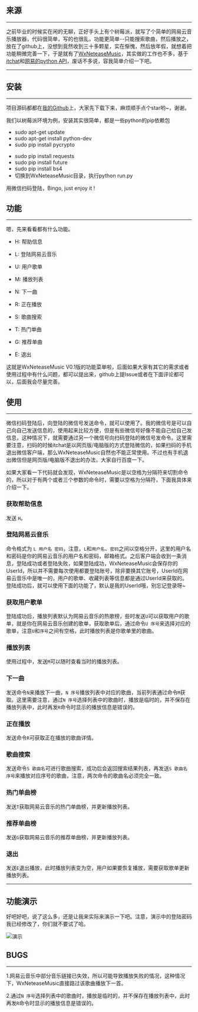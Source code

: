 ## 来源

------

之前毕业的时候实在闲的无聊，正好手头上有个树莓派，就写了个简单的网易云音乐播放器，代码很简单，写的也很乱，功能更简单--只能搜索歌曲，然后播放之，放在了github上，没想到竟然收到三十多颗星，实在惭愧，然后放年假，就想着把功能稍微完善一下，于是就有了[WxNeteaseMusic](https://github.com/yaphone/WxNeteaseMusic)，其实做的工作也不多，基于[itchat](https://github.com/littlecodersh/ItChat)和[网易的python API](https://github.com/yaphone/NetEase-MusicBox)，废话不多说，容我简单介绍一下吧。

------

## 安装

------

项目源码都都在[我的Github](https://github.com/yaphone/WxNeteaseMusic)上，大家先下载下来，麻烦顺手点个star哟~，谢谢。

我们以树莓派环境为例，安装其实很简单，都是一些python的pip依赖包

- sudo apt-get update
- sudo apt-get install python-dev
- sudo pip install pycrypto

* sudo pip install requests 
* sudo pip install future
* sudo pip install  bs4
* 切换到WxNeteaseMusic目录，执行python run.py 

用微信扫码登陆，Bingo, just enjoy it !



## 功能

------

嗯，先来看看都有什么功能。

* H: 帮助信息


* L: 登陆网易云音乐
* U: 用户歌单


* M: 播放列表


* N: 下一曲


* R: 正在播放


* S: 歌曲搜索


* T: 热门单曲


* G: 推荐单曲
* E: 退出

这就是WxNeteaseMusic V0.1版的功能菜单啦，后面如果大家有其它的需求或者使用过程中有什么问题，都可以提出来，github上提Issue或者在下面评论都可以，后面我会尽量完善。



## 使用

----

微信扫码登陆后，向登陆的微信号发送命令，就可以使用了。我的微信号是可以自己向自己发送信息的，使用起来比较方便，但是有些微信号好像不能自己给自己发信息，这种情况下，就需要通过另一个微信号向扫码登陆的微信号发命令。这里需要注意，扫码的时候itchat是以网页版/电脑版的方式登陆微信的，如果扫码的手机退出微信客户端，那么WxNeteaseMusic自然也不能正常使用。不过也有手机退出微信但是网页版/电脑版不退出的办法，大家自行百度一下。



如果大家看一下代码就会发现，WxNeteaseMusic是以空格为分隔符来切割命令的，所以对于有两个或者三个参数的命令时，需要以空格为分隔符，下面我具体来介绍一下。



### 获取帮助信息

发送 `H`。



### 登陆网易云音乐

命令格式为 `L 用户名 密码`，注意，`L`和`用户名`、`密码`之间以空格分开，这里的用户名和密码是你的网易云音乐的用户名和密码，邮箱格式。之后客户端会收到一条消息，登陆成功或者登陆失败，如果登陆成功，WxNeteaseMusic会保存你的UserId，所以并不需要每次使用都要登陆账号，除非要换其它账号，UserId在网易云音乐中是唯一的，用户的歌单、收藏列表等信息都是通过UserId来获取的。登陆成功后，就可以使用下面的功能了，默认是我的UserId哦，别忘记登录呀~



### 获取用户歌单

登陆成功后，播放列表默认为网易云音乐的热歌榜，些时发送`U`可以获取用户的歌单，就是你在网易云音乐创建的歌单，获取歌单后，通过命令`U 序号`来选择对应的歌单，注意`U`和`序号`之间有空格，此时播放列表是你歌单里的歌曲。



### 播放列表

使用过程中，发送`M`可以随时查看当时的播放列表。



### 下一曲

发送命令`N`来播放下一曲，`N 序号`播放列表中对应的歌曲，当前列表通过命令`M`获取。这里需要注意，通过`N 序号`选择列表中的歌曲时，播放是临时的，并不保存在播放列表中，此时再发`R`命令时显示的播放信息是错误的。



### 正在播放

发送命令`R`可获取正在播放的歌曲详情。



### 歌曲搜索

发送命令`S 歌曲名`可进行歌曲搜索，成功后会返回搜索结果列表，再发送`S 歌曲名 序号`来播放对应序号的歌曲，注意，两次命令的歌曲名必须完全一致。



### 热门单曲榜

发送`T`获取网易云音乐的热门单曲榜，并更新播放列表。



### 推荐单曲榜

发送`G`获取网易云音乐的推荐单曲榜，并更新播放列表。



### 退出

发送`E`退出播放，此时播放列表变为空，用户如果要恢复播放，需要获取歌单更新播放列表。



---

## 功能演示

好吧好吧，说了这么多，还是让我来实际来演示一下吧。注意，演示中的登陆密码我已经修改了，你们就不要试了哈。

![演示](http://oj5vdtyuu.bkt.clouddn.com/wxneteasemusic1.gif)



## BUGS

---

1.网易云音乐中部分音乐链接已失效，所以可能导致播放失败的情况，这种情况下，WxNeteaseMusic直接路过该歌曲播放下一首。

2.通过`N 序号`选择列表中的歌曲时，播放是临时的，并不保存在播放列表中，此时再发`R`命令时显示的播放信息是错误的。







